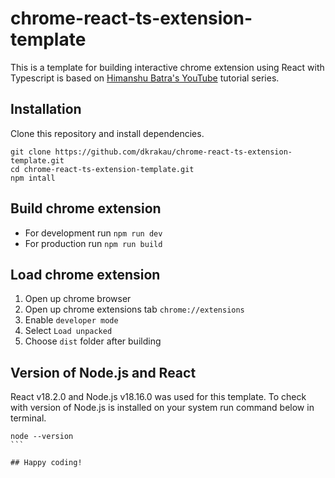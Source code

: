 # chrome-react-ts-extension-template

This is a template for building interactive chrome extension using React with Typescript is based on [Himanshu Batra's YouTube](https://www.youtube.com/watch?v=rAZXWkVhCgg&list=PLBS1L3Ug2VVods9GnWbJc__STt9VnrJ9Z&index=1) tutorial series.

## Installation

Clone this repository and install dependencies.
```
git clone https://github.com/dkrakau/chrome-react-ts-extension-template.git
cd chrome-react-ts-extension-template.git
npm intall
```

## Build chrome extension

* For development run ```npm run dev```
* For production run ```npm run build```

## Load chrome extension

1. Open up chrome browser
2. Open up chrome extensions tab ```chrome://extensions```
3. Enable ```developer mode```
4. Select ```Load unpacked```
5. Choose ```dist``` folder after building

## Version of Node.js and React
React v18.2.0 and Node.js v18.16.0 was used for this template. To check with version of Node.js is installed on your system run command below in terminal.
````
node --version
```

## Happy coding!